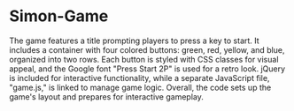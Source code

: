# Simon-Game
The game features a title prompting players to press a key to start. It includes a container with four colored buttons: green, red, yellow, and blue, organized into two rows. Each button is styled with CSS classes for visual appeal, and the Google font "Press Start 2P" is used for a retro look. jQuery is included for interactive functionality, while a separate JavaScript file, "game.js," is linked to manage game logic. Overall, the code sets up the game's layout and prepares for interactive gameplay.






